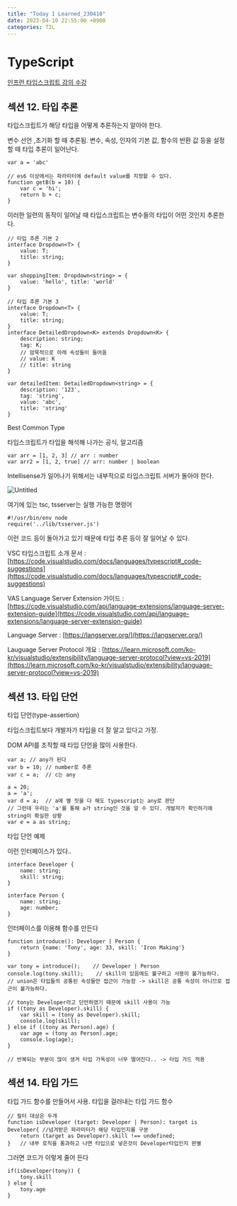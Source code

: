 ```yaml
---
title: "Today I Learned_230410"
date: 2023-04-10 22:55:00 +0900
categories: TIL
---
```


# TypeScript
[인프런 타입스크립트 강의 수강](https://www.inflearn.com/course/%ED%83%80%EC%9E%85%EC%8A%A4%ED%81%AC%EB%A6%BD%ED%8A%B8-%EC%9E%85%EB%AC%B8/dashboard)

## 섹션 12. 타입 추론

타입스크립트가 해당 타입을 어떻게 추론하는지 알아야 한다.

변수 선언 ,초기화 할 때 추론됨. 변수, 속성, 인자의 기본 값, 함수의 반환 값 등을 설정할 때 타입 추론이 일어난다.

```tsx
var a = 'abc'

// es6 이상에서는 파라미터에 default value를 지정할 수 있다.
function getB(b = 10) {
    var c = 'hi';
    return b + c;
}
```

이러한 일련의 동작이 일어날 때 타입스크립트는 변수들의 타입이 어떤 것인지 추론한다.

```tsx
// 타입 추론 기본 2
interface Dropdown<T> {
    value: T;
    title: string;
}

var shoppingItem: Dropdown<string> = {
    value: 'hello', title: 'world'
}
```

```tsx
// 타입 추론 기본 3
interface Dropdown<T> {
    value: T;
    title: string;
}
interface DetailedDropdown<K> extends Dropdown<K> {
    description: string;
    tag: K;
    // 암묵적으로 아래 속성들이 들어옴
    // value: K
    // title: string
}

var detailedItem: DetailedDropdown<string> = {
    description: '123',
    tag: 'string',
    value: 'abc',
    title: 'string'
}
```

Best Common Type

타입스크립트가 타입을 해석해 나가는 공식, 알고리즘

```tsx
var arr = [1, 2, 3] // arr : number
var arr2 = [1, 2, true] // arr: number | boolean
```

Intellisense가 일어나기 위해서는 내부적으로 타입스크립트 서버가 돌아야 한다.

![Untitled](https://s3-us-west-2.amazonaws.com/secure.notion-static.com/8de323b4-3493-4c85-8309-2ebd55fc2c60/Untitled.png)

여기에 있는 tsc, tsserver는 실행 가능한 명령어

```tsx
#!/usr/bin/env node
require('../lib/tsserver.js')
```

이런 코드 등이 돌아가고 있기 때문에 타입 추론 등이 잘 일어날 수 있다.

VSC 타입스크립트 소개 문서 : [https://code.visualstudio.com/docs/languages/typescript#_code-suggestions](https://code.visualstudio.com/docs/languages/typescript#_code-suggestions)

VAS Language Server Extension 가이드 : [https://code.visualstudio.com/api/language-extensions/language-server-extension-guide](https://code.visualstudio.com/api/language-extensions/language-server-extension-guide)

Language Server : [https://langserver.org/](https://langserver.org/)

Lauguage Server Protocol 개요 : [https://learn.microsoft.com/ko-kr/visualstudio/extensibility/language-server-protocol?view=vs-2019](https://learn.microsoft.com/ko-kr/visualstudio/extensibility/language-server-protocol?view=vs-2019)

## 섹션 13. 타입 단언

타입 단언(type-assertion)

타입스크립트보다 개발자가 타입을 더 잘 알고 있다고 가정.

DOM API를 조작할 때 타입 단언을 많이 사용한다.

```tsx
var a; // any가 된다
var b = 10; // number로 추론
var c = a;  // c는 any

a = 20;
a = 'a';
var d = a;  // a에 별 짓을 다 해도 typescript는 any로 판단
// 그런데 우리는 'a'를 통해 a가 string인 것을 알 수 있다. 개발자가 확인하기에 string이 확실한 상황
var e = a as string;
```

타입 단언 예제

이런 인터페이스가 있다..

```tsx
interface Developer {
    name: string;
    skill: string;
}

interface Person {
    name: string;
    age: number;
}
```

인터페이스를 이용해 함수를 만든다

```tsx
function introduce(): Developer | Person {
    return {name: 'Tony', age: 33, skill: 'Iron Making'}
}
```

```tsx
var tony = introduce();    // Developer | Person
console.log(tony.skill);    // skill이 있음에도 불구하고 사용이 불가능하다.
// union은 타입들의 공통된 속성들만 접근이 가능함 -> skill은 공통 속성이 아니므로 접근이 불가능하다.

// tony는 Developer라고 단언하였기 때문에 skill 사용이 가능
if ((tony as Developer).skill) {
    var skill = (tony as Developer).skill;
    console.log(skill);
} else if ((tony as Person).age) {
    var age = (tony as Person).age;
    console.log(age);
}

// 반복되는 부분이 많이 생겨 타입 가독성이 너무 떨어진다.. -> 타입 가드 적용
```

## 섹션 14. 타입 가드

타입 가드 함수를 만들어서 사용. 타입을 걸러내는 타입 가드 함수

```tsx
// 필터 대상은 두개
function isDeveloper (target: Developer | Person): target is Developer{ //넘겨받은 파라미터가 해당 타입인지를 구분
    return (target as Developer).skill !== undefined;
}   // 내부 로직을 통과하고 나면 타입으로 넣은것이 Developer타입인지 판별
```

그러면 코드가 이렇게 줄어 든다

```tsx
if(isDeveloper(tony)) {
    tony.skill
} else {
    tony.age
}
```